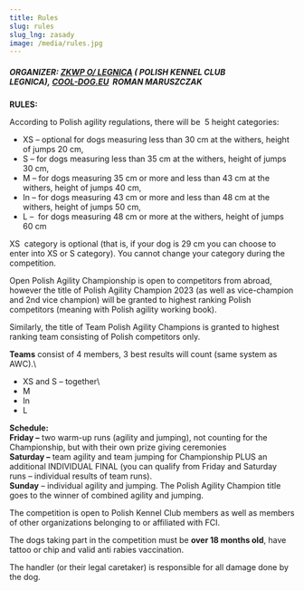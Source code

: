 ```yaml
---
title: Rules
slug: rules
slug_lng: zasady
image: /media/rules.jpg
---
```

<!--StartFragment-->

##### **ORGANIZER:** [ZKWP O/ LEGNICA](http://legnica.zkwp.pl/) ( POLISH KENNEL CLUB LEGNICA), [COOL-DOG.EU](http://cool-dog.eu/)  ROMAN MARUSZCZAK

<!--EndFragment-->

**RULES:**

According to Polish agility regulations, there will be  5 height categories:

* XS – optional for dogs measuring less than 30 cm at the withers, height of jumps 20 cm,
* S – for dogs measuring less than 35 cm at the withers, height of jumps 30 cm,
* M – for dogs measuring 35 cm or more and less than 43 cm at the withers, height of jumps 40 cm,
* In – for dogs measuring 43 cm or more and less than 48 cm at the withers, height of jumps 50 cm,
* L –  for dogs measuring 48 cm or more at the withers, height of jumps 60 cm

XS  category is optional (that is, if your dog is 29 cm you can choose to enter into XS or S category). You cannot change your category during the competition.

Open Polish Agility Championship is open to competitors from abroad, however the title of Polish Agility Champion 2023 (as well as vice-champion and 2nd vice champion) will be granted to highest ranking Polish competitors (meaning with Polish agility working book).

Similarly, the title of Team Polish Agility Champions is granted to highest ranking team consisting of Polish competitors only.

**Teams** consist of 4 members, 3 best results will count (same system as AWC).\

* XS and S – together\
* M
* In
* L

**Schedule:**\
**Friday –** two warm-up runs (agility and jumping), not counting for the Championship, but with their own prize giving ceremonies\
**Saturday –** team agility and team jumping for Championship PLUS an additional INDIVIDUAL FINAL (you can qualify from Friday and Saturday runs – individual results of team runs).\
**Sunday** – individual agility and jumping. The Polish Agility Champion title goes to the winner of combined agility and jumping.

The competition is open to Polish Kennel Club members as well as members of other organizations belonging to or affiliated with FCI. 

The dogs taking part in the competition must be **over 18 months old**, have tattoo or chip and valid anti rabies vaccination. 

The handler (or their legal caretaker) is responsible for all damage done by the dog.

<!--EndFragment-->
